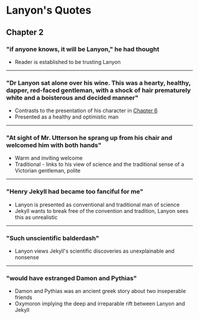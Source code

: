 # Lanyon's Quotes

## Chapter 2

### "if anyone knows, it will be Lanyon," he had thought

- Reader is established to be trusting Lanyon

---

### "Dr Lanyon sat alone over his wine. This was a hearty, healthy, dapper, red-faced gentleman, with a shock of hair prematurely white and a boisterous and decided manner"

- Contrasts to the presentation of his character in [Chapter 6](../timeline.md/#chapter-6)
- Presented as a healthy and optimistic man

---

### "At sight of Mr. Utterson he sprang up from his chair and welcomed him with both hands"

- Warm and inviting welcome
- Traditional - links to his view of science and the traditional sense of a Victorian gentleman, polite

---

### "Henry Jekyll had became too fanciful for me"

- Lanyon is presented as conventional and traditional man of science
- Jekyll wants to break free of the convention and tradition, Lanyon sees this as unrealistic

---

### "Such unscientific balderdash"

- Lanyon views Jekyll's scientific discoveries as unexplainable and nonsense

---

### "would have estranged Damon and Pythias"

- Damon and Pythias was an ancient greek story about two inseperable friends
- Oxymoron implying the deep and irreparable rift between Lanyon and Jekyll

